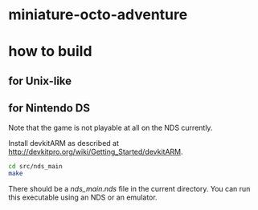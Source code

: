 miniature-octo-adventure
========================

how to build
============

for Unix-like
-------------




for Nintendo DS
---------------

Note that the game is not playable at all on the NDS currently.

Install devkitARM as described at http://devkitpro.org/wiki/Getting_Started/devkitARM.

```sh
cd src/nds_main
make
```

There should be a *nds_main.nds* file in the current directory. You can run this executable using an NDS or an emulator.
